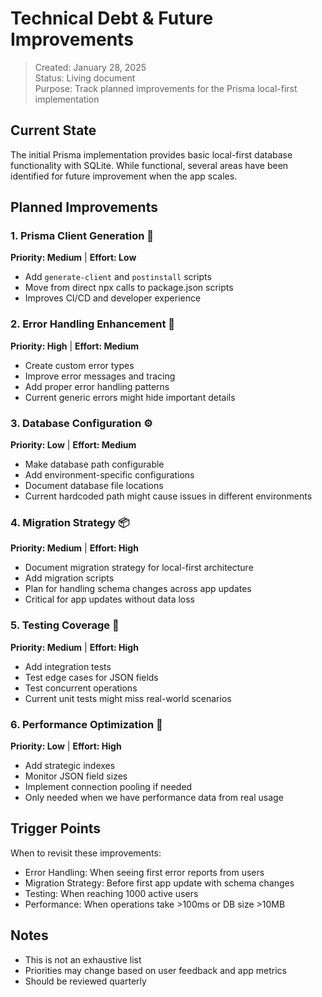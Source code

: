 # Technical Debt & Future Improvements

> Created: January 28, 2025  
> Status: Living document  
> Purpose: Track planned improvements for the Prisma local-first implementation

## Current State
The initial Prisma implementation provides basic local-first database functionality with SQLite. While functional, several areas have been identified for future improvement when the app scales.

## Planned Improvements

### 1. Prisma Client Generation 🔄
**Priority: Medium** | **Effort: Low**
- Add `generate-client` and `postinstall` scripts
- Move from direct npx calls to package.json scripts
- Improves CI/CD and developer experience

### 2. Error Handling Enhancement 🐛
**Priority: High** | **Effort: Medium**
- Create custom error types
- Improve error messages and tracing
- Add proper error handling patterns
- Current generic errors might hide important details

### 3. Database Configuration ⚙️
**Priority: Low** | **Effort: Medium**
- Make database path configurable
- Add environment-specific configurations
- Document database file locations
- Current hardcoded path might cause issues in different environments

### 4. Migration Strategy 📦
**Priority: Medium** | **Effort: High**
- Document migration strategy for local-first architecture
- Add migration scripts
- Plan for handling schema changes across app updates
- Critical for app updates without data loss

### 5. Testing Coverage 🧪
**Priority: Medium** | **Effort: High**
- Add integration tests
- Test edge cases for JSON fields
- Test concurrent operations
- Current unit tests might miss real-world scenarios

### 6. Performance Optimization 🚀
**Priority: Low** | **Effort: High**
- Add strategic indexes
- Monitor JSON field sizes
- Implement connection pooling if needed
- Only needed when we have performance data from real usage

## Trigger Points
When to revisit these improvements:
- Error Handling: When seeing first error reports from users
- Migration Strategy: Before first app update with schema changes
- Testing: When reaching 1000 active users
- Performance: When operations take >100ms or DB size >10MB

## Notes
- This is not an exhaustive list
- Priorities may change based on user feedback and app metrics
- Should be reviewed quarterly
